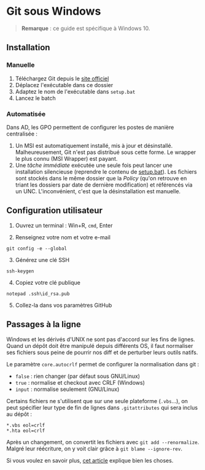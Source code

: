 # Git sous Windows

> **Remarque** : ce guide est spécifique à Windows 10.

## Installation

### Manuelle
1. Téléchargez Git depuis le [site officiel](https://git-scm.com/download/win)
1. Déplacez l'exécutable dans ce dossier
1. Adaptez le nom de l'exécutable dans `setup.bat`
1. Lancez le batch

### Automatisée
Dans AD, les GPO permettent de configurer les postes de manière centralisée :
1. Un MSI est automatiquement installé, mis à jour et désinstallé.
   Malheureusement, Git n'est pas distribué sous cette forme.
   Le wrapper le plus connu (MSI Wrapper) est payant.
2. Une _tâche immédiate_ exécutée une seule fois peut lancer une installation
   silencieuse (reprendre le contenu de [setup.bat](setup.bat)).
   Les fichiers sont stockés dans le même dossier que la _Policy_
   (qu'on retrouve en triant les dossiers par date de dernière modification) et
   référencés via un UNC.
   L'inconvénient, c'est que la désinstallation est manuelle.

## Configuration utilisateur

1. Ouvrez un terminal : Win+R, `cmd`, Enter

2. Renseignez votre nom et votre e-mail
```
git config -e --global
```

3. Générez une clé SSH
```
ssh-keygen
```

4. Copiez votre clé publique
```
notepad .ssh\id_rsa.pub
```

5. Collez-la dans vos paramètres GitHub

## Passages à la ligne

Windows et les dérivés d'UNIX ne sont pas d'accord sur les fins de lignes.
Quand un dépôt doit être manipulé depuis différents OS, il faut normaliser
ses fichiers sous peine de pourrir nos diff et de perturber leurs outils natifs.

Le paramètre `core.autocrlf` permet de configurer la normalisation dans git :
- `false` : rien changer (par défaut sous GNU/Linux)
- `true` : normalise et checkout avec CRLF (Windows)
- `input` : normalise seulement (GNU/Linux)

Certains fichiers ne s'utilisent que sur une seule plateforme (`.vbs`...),
on peut spécifier leur type de fin de lignes dans `.gitattributes`
qui sera inclus au dépôt :
```
*.vbs eol=crlf
*.hta eol=crlf
```

Après un changement, on convertit les fichiers avec `git add --renormalize`.
Malgré leur réécriture, on y voit clair grâce à `git blame --ignore-rev`.

Si vous voulez en savoir plus, [cet article](
https://www.aleksandrhovhannisyan.com/blog/crlf-vs-lf-normalizing-line-endings-in-git/
) explique bien les choses.
